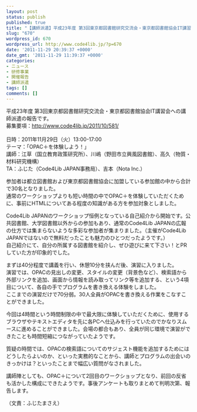 ```yaml
---
layout: post
status: publish
published: true
title: "【講師派遣】平成23年度 第3回東京都図書館研究交流会・東京都図書館協会IT講習会"
slug: "670"
wordpress_id: 670
wordpress_url: http://www.code4lib.jp/?p=670
date: '2011-11-29 20:39:37 +0000'
date_gmt: '2011-11-29 11:39:37 +0000'
categories:
- ニュース
- 研修事業
- 開催報告
- 講師派遣
tags: []
comments: []
---
```

<p>平成23年度 第3回東京都図書館研究交流会・東京都図書館協会IT講習会への講師派遣の報告です。<br />
募集要項：<a href="http://www.code4lib.jp/2011/10/581/">http://www.code4lib.jp/2011/10/581/</a><br />
<!--more--><br />
日時：2011年11月29日（火）13:00-17:00<br />
テーマ：「OPAC＋を体験しよう！」<br />
講師：江草（国立教育政策研究所）、川嶋（野田市立興風図書館）、高久（物質・材料研究機構）<br />
TA：ふじた（Code4Lib JAPAN事務局）、吉本（Nota Inc.）</p>
<p>参加者は都立図書館および東京都図書館協会に加盟している参加館の中から合計で30名となりました。<br />
通常のワークショップよりも短い時間の中でOPAC＋を体験していただくために、事前にHTMLについてある程度の知識がある方を参加対象としました。</p>
<p>Code4Lib JAPANのワークショップ恒例となっている自己紹介から開始です。公共図書館、大学図書館以外からの参加もあり、通常のCode4Lib JAPANの広報の仕方では集まらないような多彩な参加者が集まりました。（主催がCode4Lib JAPANではないので無料だったことも魅力のひとつだったようです。）<br />
自己紹介にて、自分の所属する図書館を紹介し、ぜひ遊びに来て下さい！とPRしていた方が印象的でした。</p>
<p>まずは40分程度で講義を行い、休憩10分を挟んだ後、演習に入りました。<br />
演習では、OPACの見出しの変更、スタイルの変更（背景色など）、検索語から外部リンクを追加、画面から情報を読み取ってリンク等を追加する、という4項目について、各自の手でプログラムを書き換える体験をしました。<br />
ここまでの演習だけで70分弱。30人全員がOPACを書き換える作業をこなすことができました。</p>
<p>今回は4時間という時間制限の中で最大限に体験していただくために、使用するブラウザやテキストエディタを先に各PCへ仕込みを行っていたのでかなりスムースに進めることができました。会場の都合もあり、全員が同じ環境で演習ができたことも時間短縮につながっていたようです。</p>
<p>質疑の時間では、OPACの検索語についてのサジェスト機能を追加するためにはどうしたらよいのか、といった実務的なことから、講師とプログラムの出会いのきっかけは？といったことまで幅広い質問がなされました。</p>
<p>講師陣としても、OPAC＋について2回目のワークショップとなり、前回の反省も活かした構成にできたようです。事後アンケートも取りまとめて判明次第、報告します。</p>
<p>（文責：ふじたまさえ）</p>
